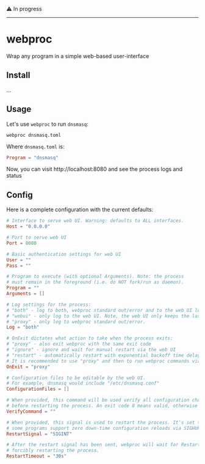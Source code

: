 
:warning: In progress

---

# webproc

Wrap any program in a simple web-based user-interface

## Install

...

## Usage

Let's use `webproc` to run `dnsmasq`:

```
webproc dnsmasq.toml
```

Where `dnsmasq.toml` is:

``` toml
Program = "dnsmasq"
```

Now, you can visit http://localhost:8080 and see the process logs and status

## Config

Here is a complete configuration with the current defaults:

[embedmd]:# (default.toml)
```toml
# Interface to serve web UI. Warning: defaults to ALL interfaces.
Host = "0.0.0.0"

# Port to serve web UI
Port = 8080

# Basic authentication settings for web UI
User = ""
Pass = ""

# Program to execute (with optional Arguments). Note: the process
# must remain in the foreground (i.e. do NOT fork/run as daemon).
Program = ""
Arguments = []

# Log settings for the process:
# "both" - log to both, webproc standard out/error and to the web UI log.
# "webui" - only log to the web UI. Note, the web UI only keeps the last 10k lines.
# "proxy" - only log to webproc standard out/error.
Log = "both"

# OnExit dictates what action to take when the process exits:
# "proxy" - also exit webproc with the same exit code
# "ignore" - ignore and wait for manual restart via the web UI
# "restart" - automatically restart with exponential backoff time delay between failed restarts
# It is recommended to use "proxy" and then to run webproc commands via a process manager.
OnExit = "proxy"

# Configuration files to be editable by the web UI.
# For example, dnsmasq would include "/etc/dnsmasq.conf"
ConfigurationFiles = []

# When provided, this command will be used verify all configuration changes
# before restarting the process. An exit code 0 means valid, otherwise it's assumed invalid.
VerifyCommand = ""

# When provided, this signal is used to restart the process. It's set to interrupt (SIGINT) by default, though
# some programs support zero down-time configuration reloads via SIGHUP, SIGUSR2, etc.
RestartSignal = "SIGINT"

# After the restart signal has been sent, webproc will wait for RestartTimeout before
# forcibly restarting the process.
RestartTimeout = "30s"
```
